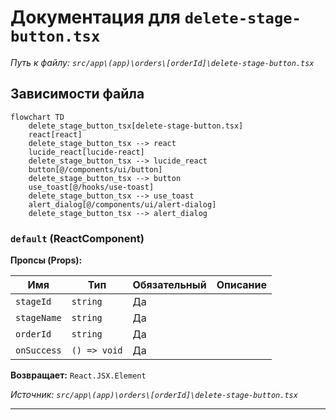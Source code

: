 # Документация для `delete-stage-button.tsx`

*Путь к файлу: `src/app\(app)\orders\[orderId]\delete-stage-button.tsx`*

## Зависимости файла

```mermaid
flowchart TD
    delete_stage_button_tsx[delete-stage-button.tsx]
    react[react]
    delete_stage_button_tsx --> react
    lucide_react[lucide-react]
    delete_stage_button_tsx --> lucide_react
    button[@/components/ui/button]
    delete_stage_button_tsx --> button
    use_toast[@/hooks/use-toast]
    delete_stage_button_tsx --> use_toast
    alert_dialog[@/components/ui/alert-dialog]
    delete_stage_button_tsx --> alert_dialog
```

### `default` (ReactComponent)

**Пропсы (Props):**

| Имя | Тип | Обязательный | Описание |
|---|---|---|---|
| `stageId` | `string` | Да |  |
| `stageName` | `string` | Да |  |
| `orderId` | `string` | Да |  |
| `onSuccess` | `() => void` | Да |  |

**Возвращает:** `React.JSX.Element`

*Источник: `src/app\(app)\orders\[orderId]\delete-stage-button.tsx`*

---
